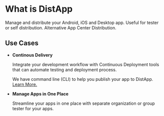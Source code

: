 # What is DistApp

Manage and distribute your Android, iOS and Desktop app. Useful for tester or self distribution. Alternative App Center Distribution.

## Use Cases

- **Continous Delivery**

    Integrate your development workflow with Continuous Deployment tools that can automate testing and deployment process.
    
    We have command line (CLI) to help you publish your app to DistApp. <a style="color:var(--vp-c-brand-1);" href="/cli/cli-usage">Learn More.</a>

- **Manage Apps in One Place**

    Streamline your apps in one place with separate organization or group tester for your apps.

